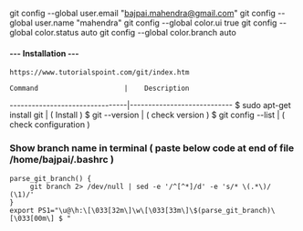 git config --global user.email "bajpai.mahendra@gmail.com"
git config --global user.name "mahendra"
git config --global color.ui true
git config --global color.status auto
git config --global color.branch auto

#### --- Installation ---
    https://www.tutorialspoint.com/git/index.htm

	Command                     |    Description
--------------------------------|----------------------------
$	sudo apt-get install git	|	( Install )
$	git --version				|	( check version )
$	git config --list			|	( check configuration )


###  Show branch name in terminal ( paste below code at end of file /home/bajpai/.bashrc )
	parse_git_branch() {
	     git branch 2> /dev/null | sed -e '/^[^*]/d' -e 's/* \(.*\)/ (\1)/'
	}
	export PS1="\u@\h:\[\033[32m\]\w\[\033[33m\]\$(parse_git_branch)\[\033[00m\] $ "





